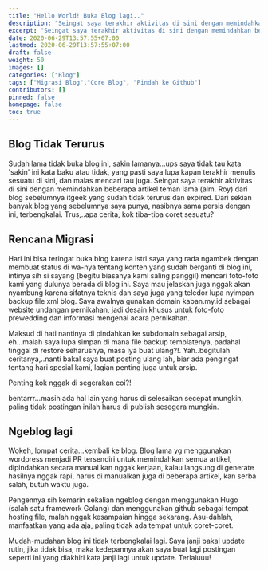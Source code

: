 ```yaml
---
title: "Hello World! Buka Blog lagi.."
description: "Seingat saya terakhir aktivitas di sini dengan memindahkan beberapa artikel teman lama (alm. Roy) dari blog sebelumnya itgeek yang sudah tidak terurus dan expired."
excerpt: "Seingat saya terakhir aktivitas di sini dengan memindahkan beberapa artikel teman lama (alm. Roy) dari blog sebelumnya itgeek yang sudah tidak terurus dan expired."
date: 2020-06-29T13:57:55+07:00
lastmod: 2020-06-29T13:57:55+07:00
draft: false
weight: 50
images: []
categories: ["Blog"]
tags: ["Migrasi Blog","Core Blog", "Pindah ke Github"]
contributors: []
pinned: false
homepage: false
toc: true
---
```

## Blog Tidak Terurus
Sudah lama tidak buka blog ini, sakin lamanya...ups saya tidak tau kata 'sakin' ini kata baku atau tidak, yang pasti saya lupa kapan terakhir menulis sesuatu di sini, dan malas mencari tau juga. Seingat saya terakhir aktivitas di sini dengan memindahkan beberapa artikel teman lama (alm. Roy) dari blog sebelumnya itgeek yang sudah tidak terurus dan expired. Dari sekian banyak blog yang sebelumnya saya punya, nasibnya sama persis dengan ini, terbengkalai. Trus,..apa cerita, kok tiba-tiba coret sesuatu? 

## Rencana Migrasi
Hari ini bisa teringat buka blog karena istri saya yang rada ngambek dengan membuat status di wa-nya tentang konten yang sudah berganti di blog ini, intinya sih si sayang (begitu biasanya kami saling panggil) mencari foto-foto kami yang dulunya berada di blog ini. Saya mau jelaskan juga nggak akan nyambung karena sifatnya teknis dan saya juga yang teledor lupa nyimpan backup file xml blog. Saya awalnya gunakan domain kaban.my.id sebagai website undangan pernikahan, jadi desain khusus untuk foto-foto prewedding dan informasi mengenai acara pernikahan. 

Maksud di hati nantinya di pindahkan ke subdomain sebagai arsip, eh...malah saya lupa simpan di mana file backup templatenya, padahal tinggal di restore seharusnya, masa iya buat ulang?!. Yah..begitulah ceritanya,..nanti bakal saya buat posting ulang lah, biar ada pengingat tentang hari spesial kami, lagian penting juga untuk arsip. 

Penting kok nggak di segerakan coi?!

bentarrr...masih ada hal lain yang harus di selesaikan secepat mungkin, paling tidak postingan inilah harus di publish sesegera mungkin.

## Ngeblog lagi
Wokeh, lompat cerita...kembali ke blog. Blog lama yg menggunakan wordpress menjadi PR tersendiri untuk memindahkan semua artikel, dipindahkan secara manual kan nggak kerjaan, kalau langsung di generate hasilnya nggak rapi, harus di manualkan juga di beberapa artikel, kan serba salah, butuh waktu juga. 

Pengennya sih kemarin sekalian ngeblog dengan menggunakan Hugo (salah satu framework Golang) dan menggunakan github sebagai tempat hosting file, malah nggak kesampaian hingga sekarang. Asu-dahlah, manfaatkan yang ada aja, paling tidak ada tempat untuk coret-coret. 

Mudah-mudahan blog ini tidak terbengkalai lagi. Saya janji bakal update rutin, jika tidak bisa, maka kedepannya akan saya buat lagi postingan seperti ini yang diakhiri kata janji lagi untuk update. Terlaluuu!

